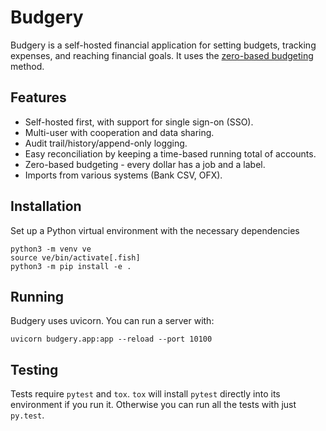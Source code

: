 # Budgery

Budgery is a self-hosted financial application for setting budgets, tracking expenses, and reaching financial goals. It uses the [zero-based budgeting](https://www.investopedia.com/terms/z/zbb.asp) method.

## Features

 * Self-hosted first, with support for single sign-on (SSO).
 * Multi-user with cooperation and data sharing.
 * Audit trail/history/append-only logging.
 * Easy reconciliation by keeping a time-based running total of accounts.
 * Zero-based budgeting - every dollar has a job and a label.
 * Imports from various systems (Bank CSV, OFX).

## Installation

Set up a Python virtual environment with the necessary dependencies

```
python3 -m venv ve
source ve/bin/activate[.fish]
python3 -m pip install -e .
```

## Running

Budgery uses uvicorn. You can run a server with:

```
uvicorn budgery.app:app --reload --port 10100

```

## Testing

Tests require `pytest` and `tox`. `tox` will install `pytest` directly into its environment if you run it.
Otherwise you can run all the tests with just `py.test`.
